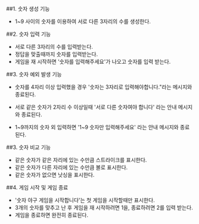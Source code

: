 ##1. 숫자 생성 기능

- 1~9 사이의 숫자를 이용하여 서로 다른 3자리의 수를 생성한다.

##2. 숫자 입력 기능

- 서로 다른 3자리의 수를 입력받는다.
- 정답을 맞출때까지 숫자를 입력받는다.
- 게임을 재 시작하면 '숫자를 입력해주세요'가 나오고 숫자를 입력 받는다.

##3. 숫자 예외 발생 기능

- 숫자를 4자리 이상 입력했을 경우 '숫자는 3자리로 입력해야합니다."라는 메시지와 종료된다.

- 서로 같은 숫자가 2자리 수 이상일때 '서로 다른 숫자여야 합니다' 라는 안내 메시지와 종료된다.
- 1~9까지의 숫자 외 입력하면 '1~9 숫자만 입력해주세요' 라는 안내 메시지와 종료된다.

##3. 숫자 비교 기능

- 같은 숫자가 같은 자리에 있는 수만큼 스트라이크를 표시한다.
- 같은 숫자가 다른 자리에 있는 수만큼 볼로 표시한다.
- 같은 숫자가 없으면 낫싱을 표시한다.

##4. 게임 시작 및 게임 종료

- '숫자 야구 게임을 시작합니다'는 첫 게임을 시작할때만 표시한다.
- 3개의 숫자를 맞추고 난 후 게임을 재 시작하려면 1을, 종료하려면 2를 입력 받는다.
- 게임을 종료하면 완전히 종료된다.
